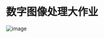 # 数字图像处理大作业
![image](https://github.com/user-attachments/assets/8a0afb67-10c6-41d6-a8d9-6cf34949ee63)
